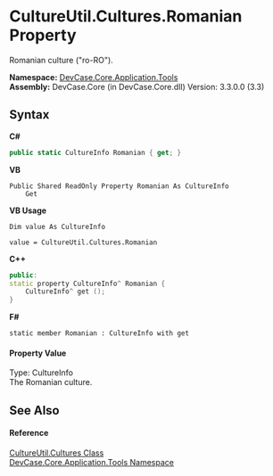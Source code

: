 # CultureUtil.Cultures.Romanian Property 
 

Romanian culture ("ro-RO").

**Namespace:**&nbsp;<a href="N_DevCase_Core_Application_Tools">DevCase.Core.Application.Tools</a><br />**Assembly:**&nbsp;DevCase.Core (in DevCase.Core.dll) Version: 3.3.0.0 (3.3)

## Syntax

**C#**<br />
``` C#
public static CultureInfo Romanian { get; }
```

**VB**<br />
``` VB
Public Shared ReadOnly Property Romanian As CultureInfo
	Get
```

**VB Usage**<br />
``` VB Usage
Dim value As CultureInfo

value = CultureUtil.Cultures.Romanian

```

**C++**<br />
``` C++
public:
static property CultureInfo^ Romanian {
	CultureInfo^ get ();
}
```

**F#**<br />
``` F#
static member Romanian : CultureInfo with get

```


#### Property Value
Type: CultureInfo<br />The Romanian culture.

## See Also


#### Reference
<a href="T_DevCase_Core_Application_Tools_CultureUtil_Cultures">CultureUtil.Cultures Class</a><br /><a href="N_DevCase_Core_Application_Tools">DevCase.Core.Application.Tools Namespace</a><br />